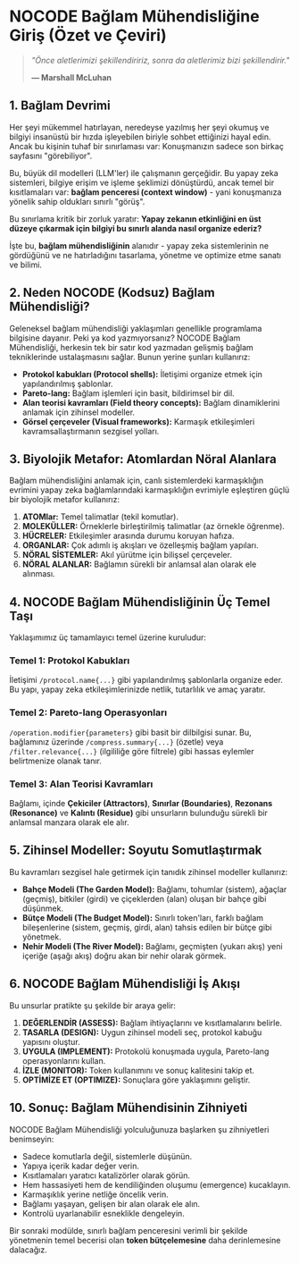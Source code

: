 # NOCODE Bağlam Mühendisliğine Giriş (Özet ve Çeviri)

> *"Önce aletlerimizi şekillendiririz, sonra da aletlerimiz bizi şekillendirir."*
>
> **— Marshall McLuhan**

## 1. Bağlam Devrimi

Her şeyi mükemmel hatırlayan, neredeyse yazılmış her şeyi okumuş ve bilgiyi insanüstü bir hızda işleyebilen biriyle sohbet ettiğinizi hayal edin. Ancak bu kişinin tuhaf bir sınırlaması var: Konuşmanızın sadece son birkaç sayfasını "görebiliyor".

Bu, büyük dil modelleri (LLM'ler) ile çalışmanın gerçeğidir. Bu yapay zeka sistemleri, bilgiye erişim ve işleme şeklimizi dönüştürdü, ancak temel bir kısıtlamaları var: **bağlam penceresi (context window)** - yani konuşmanıza yönelik sahip oldukları sınırlı "görüş".

Bu sınırlama kritik bir zorluk yaratır: **Yapay zekanın etkinliğini en üst düzeye çıkarmak için bilgiyi bu sınırlı alanda nasıl organize ederiz?**

İşte bu, **bağlam mühendisliğinin** alanıdır - yapay zeka sistemlerinin ne gördüğünü ve ne hatırladığını tasarlama, yönetme ve optimize etme sanatı ve bilimi.

## 2. Neden NOCODE (Kodsuz) Bağlam Mühendisliği?

Geleneksel bağlam mühendisliği yaklaşımları genellikle programlama bilgisine dayanır. Peki ya kod yazmıyorsanız? NOCODE Bağlam Mühendisliği, herkesin tek bir satır kod yazmadan gelişmiş bağlam tekniklerinde ustalaşmasını sağlar. Bunun yerine şunları kullanırız:

- **Protokol kabukları (Protocol shells):** İletişimi organize etmek için yapılandırılmış şablonlar.
- **Pareto-lang:** Bağlam işlemleri için basit, bildirimsel bir dil.
- **Alan teorisi kavramları (Field theory concepts):** Bağlam dinamiklerini anlamak için zihinsel modeller.
- **Görsel çerçeveler (Visual frameworks):** Karmaşık etkileşimleri kavramsallaştırmanın sezgisel yolları.

## 3. Biyolojik Metafor: Atomlardan Nöral Alanlara

Bağlam mühendisliğini anlamak için, canlı sistemlerdeki karmaşıklığın evrimini yapay zeka bağlamlarındaki karmaşıklığın evrimiyle eşleştiren güçlü bir biyolojik metafor kullanırız:

1.  **ATOMlar:** Temel talimatlar (tekil komutlar).
2.  **MOLEKÜLLER:** Örneklerle birleştirilmiş talimatlar (az örnekle öğrenme).
3.  **HÜCRELER:** Etkileşimler arasında durumu koruyan hafıza.
4.  **ORGANLAR:** Çok adımlı iş akışları ve özelleşmiş bağlam yapıları.
5.  **NÖRAL SİSTEMLER:** Akıl yürütme için bilişsel çerçeveler.
6.  **NÖRAL ALANLAR:** Bağlamın sürekli bir anlamsal alan olarak ele alınması.

## 4. NOCODE Bağlam Mühendisliğinin Üç Temel Taşı

Yaklaşımımız üç tamamlayıcı temel üzerine kuruludur:

### Temel 1: Protokol Kabukları
İletişimi `/protocol.name{...}` gibi yapılandırılmış şablonlarla organize eder. Bu yapı, yapay zeka etkileşimlerinizde netlik, tutarlılık ve amaç yaratır.

### Temel 2: Pareto-lang Operasyonları
`/operation.modifier{parameters}` gibi basit bir dilbilgisi sunar. Bu, bağlamınız üzerinde `/compress.summary{...}` (özetle) veya `/filter.relevance{...}` (ilgililiğe göre filtrele) gibi hassas eylemler belirtmenize olanak tanır.

### Temel 3: Alan Teorisi Kavramları
Bağlamı, içinde **Çekiciler (Attractors)**, **Sınırlar (Boundaries)**, **Rezonans (Resonance)** ve **Kalıntı (Residue)** gibi unsurların bulunduğu sürekli bir anlamsal manzara olarak ele alır.

## 5. Zihinsel Modeller: Soyutu Somutlaştırmak

Bu kavramları sezgisel hale getirmek için tanıdık zihinsel modeller kullanırız:

- **Bahçe Modeli (The Garden Model):** Bağlamı, tohumlar (sistem), ağaçlar (geçmiş), bitkiler (girdi) ve çiçeklerden (alan) oluşan bir bahçe gibi düşünmek.
- **Bütçe Modeli (The Budget Model):** Sınırlı token'ları, farklı bağlam bileşenlerine (sistem, geçmiş, girdi, alan) tahsis edilen bir bütçe gibi yönetmek.
- **Nehir Modeli (The River Model):** Bağlamı, geçmişten (yukarı akış) yeni içeriğe (aşağı akış) doğru akan bir nehir olarak görmek.

## 6. NOCODE Bağlam Mühendisliği İş Akışı

Bu unsurlar pratikte şu şekilde bir araya gelir:

1.  **DEĞERLENDİR (ASSESS):** Bağlam ihtiyaçlarını ve kısıtlamalarını belirle.
2.  **TASARLA (DESIGN):** Uygun zihinsel modeli seç, protokol kabuğu yapısını oluştur.
3.  **UYGULA (IMPLEMENT):** Protokolü konuşmada uygula, Pareto-lang operasyonlarını kullan.
4.  **İZLE (MONITOR):** Token kullanımını ve sonuç kalitesini takip et.
5.  **OPTİMİZE ET (OPTIMIZE):** Sonuçlara göre yaklaşımını geliştir.

## 10. Sonuç: Bağlam Mühendisinin Zihniyeti

NOCODE Bağlam Mühendisliği yolculuğunuza başlarken şu zihniyetleri benimseyin:

- Sadece komutlarla değil, sistemlerle düşünün.
- Yapıya içerik kadar değer verin.
- Kısıtlamaları yaratıcı katalizörler olarak görün.
- Hem hassasiyeti hem de kendiliğinden oluşumu (emergence) kucaklayın.
- Karmaşıklık yerine netliğe öncelik verin.
- Bağlamı yaşayan, gelişen bir alan olarak ele alın.
- Kontrolü uyarlanabilir esneklikle dengeleyin.

Bir sonraki modülde, sınırlı bağlam penceresini verimli bir şekilde yönetmenin temel becerisi olan **token bütçelemesine** daha derinlemesine dalacağız.

